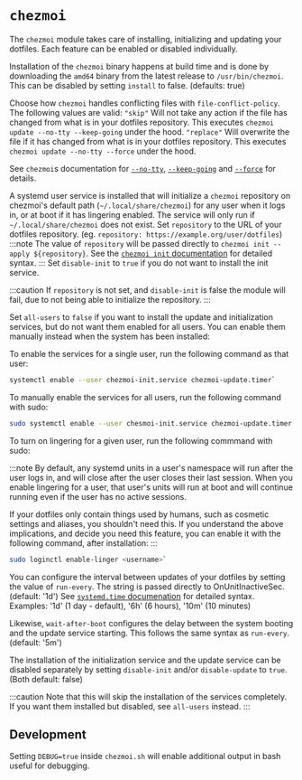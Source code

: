 # `chezmoi`

The `chezmoi` module takes care of installing, initializing and updating your dotfiles.
Each feature can be enabled or disabled individually.

Installation of the `chezmoi` binary happens at build time and is done by downloading the `amd64` binary from the latest release to `/usr/bin/chezmoi`. 
This can be disabled by setting `install` to false. (defaults: true)

Choose how `chezmoi` handles conflicting files with `file-conflict-policy`. 
The following values are valid:
`"skip"` Will not take any action if the file has changed from what is in your dotfiles repository. 
This executes `chezmoi update --no-tty --keep-going` under the hood. 
`"replace"` Will overwrite the file if it has changed from what is in your dotfiles repository.
This executes `chezmoi update --no-tty --force` under the hood.

See `chezmoi`s documentation for [`--no-tty`](https://www.chezmoi.io/reference/command-line-flags/global/#-no-tty), [`--keep-going`](https://www.chezmoi.io/reference/command-line-flags/global/#-k-keep-going) and [`--force`](https://www.chezmoi.io/reference/command-line-flags/global/#-force) for details.

A systemd user service is installed that will initialize a `chezmoi` repository on chezmoi's default path (`~/.local/share/chezmoi`) for any user when it logs in, or at boot if it has lingering enabled.
The service will only run if `~/.local/share/chezmoi` does not exist.
Set `repository` to the URL of your dotfiles repository. (eg. `repository: https://example.org/user/dotfiles`)
:::note
The value of `repository` will be passed directly to `chezmoi init --apply ${repository}`.
See the [`chezmoi init` documentation](https://www.chezmoi.io/reference/commands/init/) for detailed syntax.
::: 
Set `disable-init` to `true` if you do not want to install the init service.

:::caution
If `repository` is not set, and `disable-init` is false the module will fail, due to not being able to initialize the repository.
:::

Set `all-users` to `false` if you want to install the update and initialization services, but do not want them enabled for all users.
You can enable them manually instead when the system has been installed:

To enable the services for a single user, run the following command as that user:

```bash
systemctl enable --user chezmoi-init.service chezmoi-update.timer`
```

To manually enable the services for all users, run the following command with sudo:

```bash
sudo systemctl enable --user chesmoi-init.service chezmoi-update.timer
```

To turn on lingering for a given user, run the following commmand with sudo:

:::note
By default, any systemd units in a user's namespace will run after the user logs in, and will close after the user closes their last session. 
When you enable lingering for a user, that user's units will run at boot and will continue running even if the user has no active sessions.

If your dotfiles only contain things used by humans, such as cosmetic settings and aliases, you shouldn't need this. 
If you understand the above implications, and decide you need this feature, you can enable it with the following command, after installation:
:::

```bash
sudo loginctl enable-linger <username>`
```

You can configure the interval between updates of your dotfiles by setting the value of `run-every`.
The string is passed directly to OnUnitInactiveSec. (default: '1d')
See [`systemd.time` documenation](https://www.freedesktop.org/software/systemd/man/latest/systemd.time.html) for detailed syntax.
Examples: '1d' (1 day - default), '6h' (6 hours), '10m' (10 minutes)

Likewise, `wait-after-boot` configures the delay between the system booting and the update service starting.
This follows the same syntax as `run-every`. (default: '5m')

The installation of the initialization service and the update service can be disabled separately by setting `disable-init` and/or `disable-update` to `true`. (Both default: false)

:::caution
Note that this will skip the installation of the services completely. If you want them installed but disabled, see `all-users` instead.
:::

## Development

Setting `DEBUG=true` inside `chezmoi.sh` will enable additional output in bash useful for debugging.
